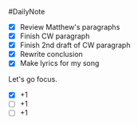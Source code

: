 #DailyNote 

- [x] Review Matthew's paragraphs
- [x] Finish CW paragraph
- [x] Finish 2nd draft of CW paragraph
- [x] Rewrite conclusion
- [x] Make lyrics for my song

Let's go focus.

- [x] +1
- [ ] +1
- [ ] +1